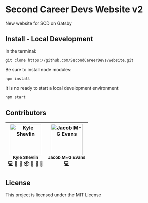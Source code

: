 # Second Career Devs Website v2

New website for SCD on Gatsby

## Install - Local Development

In the terminal:

```shell
git clone https://github.com/SecondCareerDevs/website.git
```

Be sure to install node modules:

```shell
npm install
```

It is no ready to start a local development environment:

```shell
npm start
```

## Contributors

<!-- ALL-CONTRIBUTORS-LIST:START - Do not remove or modify this section -->
<!-- prettier-ignore -->
| [<img src="https://avatars2.githubusercontent.com/u/4333144?v=4" width="100px;" alt="Kyle Shevlin"/><br /><sub><b>Kyle Shevlin</b></sub>](https://kyleshevlin.com)<br />[💻](https://github.com/SecondCareerDevs/website/commits?author=kyleshevlin "Code") [🎨](#design-kyleshevlin "Design") [🤔](#ideas-kyleshevlin "Ideas, Planning, & Feedback") [📦](#platform-kyleshevlin "Packaging/porting to new platform") [💬](#question-kyleshevlin "Answering Questions") [👀](#review-kyleshevlin "Reviewed Pull Requests") [📢](#talk-kyleshevlin "Talks") | [<img src="https://avatars1.githubusercontent.com/u/27247160?v=4" width="100px;" alt="Jacob M-G Evans"/><br /><sub><b>Jacob M-G Evans</b></sub>](https://www.linkedin.com/in/jacob-m-g-evans/)<br />[💻](https://github.com/SecondCareerDevs/website/commits?author=JacobMGEvans "Code") |
| :---: | :---: |
<!-- ALL-CONTRIBUTORS-LIST:END -->

## License

This project is licensed under the MIT License
